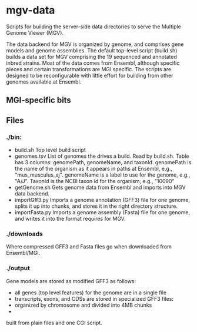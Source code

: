 
# mgv-data 

Scripts for building the server-side data directories to serve the Multiple Genome Viewer (MGV).

The data backend for MGV is organized by genome, and comprises gene models and genome assemblies.
The default top-level script (build.sh) builds a data set for MGV comprising the 19 sequenced and 
annotated inbred strains.
Most of the data comes from Ensembl, although specific pieces and certain transformations are MGI specific.
The scripts are designed to be reconfigurable with little effort for building
from other genomes available at Ensembl.

## MGI-specific bits

## Files

### ./bin:
* build.sh Top level build script
* genomes.tsv List of genomes the drives a build. Read by build.sh. Table has 3 columns: genomePath, genomeName,
and taxonId. genomePath is the name of the organism as it appears in paths at Ensembl, e.g., "mus_musculus_aj".
genomeName is a label to use for the genome, e.g., "A/J". TaxonId is the NCBI taxon id for the organism, e.g., "10090"
* getGenome.sh Gets genome data from Ensembl and imports into MGV data backend.
* importGff3.py Imports a genome annotation (GFF3) file for one genome, splits it up into chunks, and stores it 
in the right directory structure.
* importFasta.py Imports a genome assembly (Fasta) file for one genome, and writes it into the format requires for MGV.

### ./downloads
Where compressed GFF3 and Fasta files go when downloaded from Ensembl/MGI.

### ./output

Gene models are stored as modified GFF3 as follows:
* all genes (top level features) for the genome are in a single file
* transcripts, exons, and CDSs are stored in specialized GFF3 files:
 * organized by chromosome and divided into 4MB chunks
 * 

built from plain files and one CGI script.

